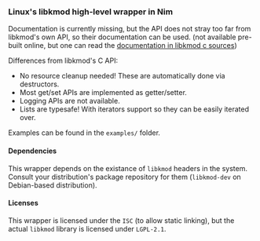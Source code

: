 ### Linux's libkmod high-level wrapper in Nim

Documentation is currently missing, but the API does not stray too far from
libkmod's own API, so their documentation can be used.
(not available pre-built online, but one can read the
[documentation in libkmod c sources][0])

Differences from libkmod's C API:
- No resource cleanup needed! These are automatically done via destructors.
- Most get/set APIs are implemented as getter/setter.
- Logging APIs are not available.
- Lists are typesafe! With iterators support so they can be easily iterated over.

Examples can be found in the `examples/` folder.

#### Dependencies

This wrapper depends on the existance of `libkmod` headers in the system.
Consult your distribution's package repository for them (`libkmod-dev` on
Debian-based distribution).

#### Licenses

This wrapper is licensed under the `ISC` (to allow static linking), but the
actual `libkmod` library is licensed under `LGPL-2.1`.

[0]: https://git.kernel.org/pub/scm/utils/kernel/kmod/kmod.git/tree/libkmod
